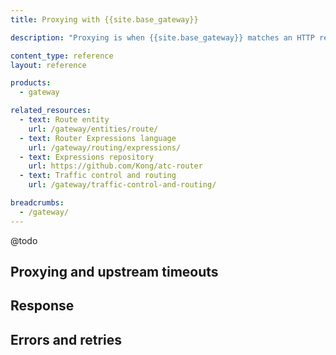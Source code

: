 ```yaml
---
title: Proxying with {{site.base_gateway}}

description: "Proxying is when {{site.base_gateway}} matches an HTTP request with a [registered route](/gateway/entities/route/) and forwards the request."

content_type: reference
layout: reference

products:
  - gateway

related_resources:
  - text: Route entity
    url: /gateway/entities/route/
  - text: Router Expressions language
    url: /gateway/routing/expressions/
  - text: Expressions repository
    url: https://github.com/Kong/atc-router
  - text: Traffic control and routing
    url: /gateway/traffic-control-and-routing/

breadcrumbs:
  - /gateway/
---
```


@todo

<!--content plans:
- See branch for draft: https://github.com/Kong/developer.konghq.com/compare/main...request-lifecycle (Note: I got feedback that the content I had here was more than just proxying, it was covering more request lifecycle, so the content will need to be pared down)
- priority order for proxying traffic
- listeners
- upstream timeouts
- Errors and retries during proxying
- Response streaming
-->

## Proxying and upstream timeouts

<!--I'm using this header for a link in the Traffic Control landing page (app/_landing_pages/gateway/traffic-control-and-routing.yaml), so just remember to fix those links if these headers change-->

## Response

<!--I'm using this header for a link in the Traffic Control landing page (app/_landing_pages/gateway/traffic-control-and-routing.yaml), so just remember to fix those links if these headers change-->

## Errors and retries

<!--I'm using this header for a link in the Traffic Control landing page (app/_landing_pages/gateway/traffic-control-and-routing.yaml), so just remember to fix those links if these headers change-->